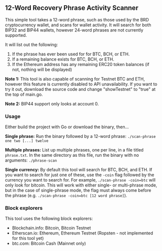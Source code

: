 ## 12-Word Recovery Phrase Activity Scanner

This simple tool takes a 12-word phrase, such as those used by the BRD cryptocurrency wallet, and scans for wallet activity. It will search for both BIP32 and BIP44 wallets, however 24-word phrases are not currently supported.

It will list out the following:

1. If the phrase has ever been used for for BTC, BCH, or ETH.
1. If a remaining balance exists for BTC, BCH, or ETH.
1. If the Ethereum address has any remaining ERC20 token balances (if not, nothing will be displayed)

**Note 1:** This tool is also capable of scanning for Testnet BTC and ETH, however this feature is currently disabled to API unavailability. If you want to try it out, download the source code and change "showTestnet" to "true" at the top of main.go.

**Note 2:** BIP44 support only looks at account 0.

### Usage

Either build the project with Go or download the binary, then...

**Single phrase:** Run the binary followed by a 12-word phrase: `./scan-phrase one two [...] twelve`

**Multiple phrases:** List up multiple phrases, one per line, in a file titled `phrase.txt`. In the same directory as this file, run the binary with no arguments: `./phrase-scan`

**Single currency:** By default this tool will search for BTC, BCH, and ETH. If you want to search for just one of these, use the `-coin` flag followed by the currency you want to search for. For example, `./scan-phrase -coin=btc` will only look for bitcoin. This will work with either single- or multi-phrase mode, but in the case of single-phrase mode, the flag must always come before the phrase (e.g. `./scan-phrase -coin=btc [12 word phrase]`).

### Block explorers

This tool uses the following block explorers:

* Blockchain.info: Bitcoin, Bitcoin Testnet
* Etherscan.io: Ethereum, Ethereum Testnet (Ropsten - not implemented for this tool yet)
* btc.com: Bitcoin Cash (Mainnet only)
